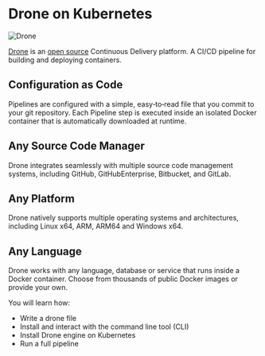 # Drone on Kubernetes #

![Drone](/javajon/courses/kubernetes-pipelines/drone/assets/drone-logo_128.png "Drone.")

[Drone](https://www.drone.io) is an [open source](https://github.com/drone/drone) Continuous Delivery platform. A CI/CD pipeline for building and deploying containers. 

## Configuration as Code ##
Pipelines are configured with a simple, easy‑to‑read file that you commit to your git repository. Each Pipeline step is executed inside an isolated Docker container that is automatically downloaded at runtime.

## Any Source Code Manager ##
Drone integrates seamlessly with multiple source code management systems, including GitHub, GitHubEnterprise, Bitbucket, and GitLab.

## Any Platform ##
Drone natively supports multiple operating systems and architectures, including Linux x64, ARM, ARM64 and Windows x64.

## Any Language ##
Drone works with any language, database or service that runs inside a Docker container. Choose from thousands of public Docker images or provide your own.

You will learn how:

- Write a drone file
- Install and interact with the command line tool (CLI)
- Install Drone engine on Kubernetes
- Run a full pipeline
